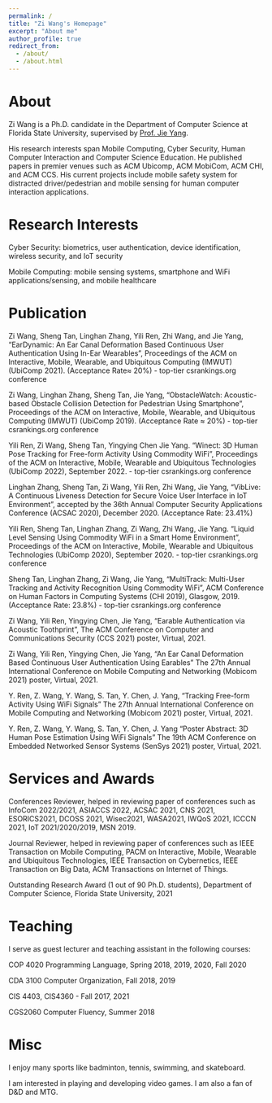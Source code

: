 ```yaml
---
permalink: /
title: "Zi Wang's Homepage"
excerpt: "About me"
author_profile: true
redirect_from:
  - /about/
  - /about.html
---
```



About
======
Zi Wang is a Ph.D. candidate in the Department of Computer Science at Florida State University, supervised by [Prof. Jie Yang](https://www.cs.fsu.edu/~jieyang/).

His research interests span Mobile Computing, Cyber Security, Human Computer Interaction and Computer Science Education. He published papers in premier venues such as ACM Ubicomp, ACM MobiCom, ACM CHI, and ACM CCS. His current projects include mobile safety system for distracted driver/pedestrian and mobile sensing for human computer interaction applications.


Research Interests
======
Cyber Security: biometrics, user authentication, device identification, wireless security, and IoT security

Mobile Computing: mobile sensing systems, smartphone and WiFi applications/sensing, and mobile healthcare


Publication
======
Zi Wang, Sheng Tan, Linghan Zhang, Yili Ren, Zhi Wang, and Jie Yang, “EarDynamic: An Ear Canal Deformation Based Continuous User Authentication Using In-Ear Wearables”, Proceedings of the ACM on Interactive, Mobile, Wearable, and Ubiquitous Computing (IMWUT) (UbiComp 2021). (Acceptance Rate≈ 20%) - top-tier csrankings.org conference

Zi Wang, Linghan Zhang, Sheng Tan, Jie Yang, “ObstacleWatch: Acoustic-based Obstacle Collision Detection for Pedestrian Using Smartphone”, Proceedings of the ACM on Interactive, Mobile, Wearable, and Ubiquitous Computing (IMWUT) (UbiComp 2019). (Acceptance Rate ≈ 20%) - top-tier csrankings.org conference

Yili Ren, Zi Wang, Sheng Tan, Yingying Chen Jie Yang. “Winect: 3D Human Pose Tracking for Free-form Activity Using Commodity WiFi”, Proceedings of the ACM on Interactive, Mobile, Wearable and Ubiquitous Technologies (UbiComp 2022), September 2022.  - top-tier csrankings.org conference

Linghan Zhang, Sheng Tan, Zi Wang, Yili Ren, Zhi Wang, Jie Yang, “VibLive: A Continuous Liveness Detection for Secure Voice User Interface in IoT Environment”, accepted by the 36th Annual Computer Security Applications Conference (ACSAC 2020), December 2020. (Acceptance Rate: 23.41%)

Yili Ren, Sheng Tan, Linghan Zhang, Zi Wang, Zhi Wang, Jie Yang. “Liquid Level Sensing Using Commodity WiFi in a Smart Home Environment”, Proceedings of the ACM on Interactive, Mobile, Wearable and Ubiquitous Technologies (UbiComp 2020), September 2020.  - top-tier csrankings.org conference

Sheng Tan, Linghan Zhang, Zi Wang, Jie Yang, “MultiTrack: Multi-User Tracking and Activity Recognition Using Commodity WiFi”, ACM Conference on Human Factors in Computing Systems (CHI 2019), Glasgow, 2019. (Acceptance Rate: 23.8%) - top-tier csrankings.org conference

Zi Wang, Yili Ren, Yingying Chen, Jie Yang, “Earable Authentication via Acoustic Toothprint”, The ACM Conference on Computer and Communications Security (CCS 2021) poster, Virtual, 2021.

Zi Wang, Yili Ren, Yingying Chen, Jie Yang, “An Ear Canal Deformation Based Continuous User Authentication Using Earables” The 27th Annual International Conference on Mobile Computing and Networking (Mobicom 2021) poster, Virtual, 2021.

Y. Ren, Z. Wang, Y. Wang, S. Tan, Y. Chen, J. Yang, “Tracking Free-form Activity Using WiFi Signals” The 27th Annual International Conference on Mobile Computing and Networking (Mobicom 2021) poster, Virtual, 2021.

Y. Ren, Z. Wang, Y. Wang, S. Tan, Y. Chen, J. Yang “Poster Abstract: 3D Human Pose Estimation Using WiFi Signals” The 19th ACM Conference on Embedded Networked Sensor Systems (SenSys 2021) poster, Virtual, 2021.



Services and Awards
======
Conferences Reviewer, helped in reviewing paper of conferences such as InfoCom 2022/2021, ASIACCS 2022, ACSAC 2021, CNS 2021, ESORICS2021, DCOSS 2021, Wisec2021, WASA2021, IWQoS 2021, ICCCN 2021, IoT 2021/2020/2019, MSN 2019.

Journal Reviewer,  helped in reviewing paper of conferences such as IEEE Transaction on Mobile Computing, PACM on Interactive, Mobile, Wearable and Ubiquitous Technologies, IEEE Transaction on Cybernetics, IEEE Transaction on Big Data, ACM Transactions on Internet of Things.

Outstanding Research Award (1 out of 90 Ph.D. students), Department of Computer Science, Florida State University, 2021

<!-- State Key Lab Graduate Research Scholarship, State Key Laboratory of Rail Traffic Control and Safety, Beijing Jiaotong University, 2012-2014 -->


Teaching
======
I serve as guest lecturer and teaching assistant in the following courses:

COP 4020 Programming Language, Spring 2018, 2019, 2020, Fall 2020

CDA 3100 Computer Organization, Fall 2018, 2019

CIS 4403, CIS4360 - Fall 2017, 2021

CGS2060 Computer Fluency, Summer 2018


Misc
======
I enjoy many sports like badminton, tennis, swimming, and skateboard.

I am interested in playing and developing video games. I am also a fan of D&D and MTG.

<!-- This is the front page of a website that is powered by the [academicpages template](https://github.com/academicpages/academicpages.github.io) and hosted on GitHub pages. [GitHub pages](https://pages.github.com) is a free service in which websites are built and hosted from code and data stored in a GitHub repository, automatically updating when a new commit is made to the respository. This template was forked from the [Minimal Mistakes Jekyll Theme](https://mmistakes.github.io/minimal-mistakes/) created by Michael Rose, and then extended to support the kinds of content that academics have: publications, talks, teaching, a portfolio, blog posts, and a dynamically-generated CV. You can fork [this repository](https://github.com/academicpages/academicpages.github.io) right now, modify the configuration and markdown files, add your own PDFs and other content, and have your own site for free, with no ads! An older version of this template powers my own personal website at [stuartgeiger.com](http://stuartgeiger.com), which uses [this Github repository](https://github.com/staeiou/staeiou.github.io). -->
<!--
A data-driven personal website
======
Like many other Jekyll-based GitHub Pages templates, academicpages makes you separate the website's content from its form. The content & metadata of your website are in structured markdown files, while various other files constitute the theme, specifying how to transform that content & metadata into HTML pages. You keep these various markdown (.md), YAML (.yml), HTML, and CSS files in a public GitHub repository. Each time you commit and push an update to the repository, the [GitHub pages](https://pages.github.com/) service creates static HTML pages based on these files, which are hosted on GitHub's servers free of charge.

Many of the features of dynamic content management systems (like Wordpress) can be achieved in this fashion, using a fraction of the computational resources and with far less vulnerability to hacking and DDoSing. You can also modify the theme to your heart's content without touching the content of your site. If you get to a point where you've broken something in Jekyll/HTML/CSS beyond repair, your markdown files describing your talks, publications, etc. are safe. You can rollback the changes or even delete the repository and start over -- just be sure to save the markdown files! Finally, you can also write scripts that process the structured data on the site, such as [this one](https://github.com/academicpages/academicpages.github.io/blob/master/talkmap.ipynb) that analyzes metadata in pages about talks to display [a map of every location you've given a talk](https://academicpages.github.io/talkmap.html).

Getting started
======
1. Register a GitHub account if you don't have one and confirm your e-mail (required!)
1. Fork [this repository](https://github.com/academicpages/academicpages.github.io) by clicking the "fork" button in the top right.
1. Go to the repository's settings (rightmost item in the tabs that start with "Code", should be below "Unwatch"). Rename the repository "[your GitHub username].github.io", which will also be your website's URL.
1. Set site-wide configuration and create content & metadata (see below -- also see [this set of diffs](http://archive.is/3TPas) showing what files were changed to set up [an example site](https://getorg-testacct.github.io) for a user with the username "getorg-testacct")
1. Upload any files (like PDFs, .zip files, etc.) to the files/ directory. They will appear at https://[your GitHub username].github.io/files/example.pdf.  
1. Check status by going to the repository settings, in the "GitHub pages" section

Site-wide configuration
------
The main configuration file for the site is in the base directory in [_config.yml](https://github.com/academicpages/academicpages.github.io/blob/master/_config.yml), which defines the content in the sidebars and other site-wide features. You will need to replace the default variables with ones about yourself and your site's github repository. The configuration file for the top menu is in [_data/navigation.yml](https://github.com/academicpages/academicpages.github.io/blob/master/_data/navigation.yml). For example, if you don't have a portfolio or blog posts, you can remove those items from that navigation.yml file to remove them from the header.

Create content & metadata
------
For site content, there is one markdown file for each type of content, which are stored in directories like _publications, _talks, _posts, _teaching, or _pages. For example, each talk is a markdown file in the [_talks directory](https://github.com/academicpages/academicpages.github.io/tree/master/_talks). At the top of each markdown file is structured data in YAML about the talk, which the theme will parse to do lots of cool stuff. The same structured data about a talk is used to generate the list of talks on the [Talks page](https://academicpages.github.io/talks), each [individual page](https://academicpages.github.io/talks/2012-03-01-talk-1) for specific talks, the talks section for the [CV page](https://academicpages.github.io/cv), and the [map of places you've given a talk](https://academicpages.github.io/talkmap.html) (if you run this [python file](https://github.com/academicpages/academicpages.github.io/blob/master/talkmap.py) or [Jupyter notebook](https://github.com/academicpages/academicpages.github.io/blob/master/talkmap.ipynb), which creates the HTML for the map based on the contents of the _talks directory).

**Markdown generator**

I have also created [a set of Jupyter notebooks](https://github.com/academicpages/academicpages.github.io/tree/master/markdown_generator
) that converts a CSV containing structured data about talks or presentations into individual markdown files that will be properly formatted for the academicpages template. The sample CSVs in that directory are the ones I used to create my own personal website at stuartgeiger.com. My usual workflow is that I keep a spreadsheet of my publications and talks, then run the code in these notebooks to generate the markdown files, then commit and push them to the GitHub repository.

How to edit your site's GitHub repository
------
Many people use a git client to create files on their local computer and then push them to GitHub's servers. If you are not familiar with git, you can directly edit these configuration and markdown files directly in the github.com interface. Navigate to a file (like [this one](https://github.com/academicpages/academicpages.github.io/blob/master/_talks/2012-03-01-talk-1.md) and click the pencil icon in the top right of the content preview (to the right of the "Raw | Blame | History" buttons). You can delete a file by clicking the trashcan icon to the right of the pencil icon. You can also create new files or upload files by navigating to a directory and clicking the "Create new file" or "Upload files" buttons.

Example: editing a markdown file for a talk
![Editing a markdown file for a talk](/images/editing-talk.png)

For more info
------
More info about configuring academicpages can be found in [the guide](https://academicpages.github.io/markdown/). The [guides for the Minimal Mistakes theme](https://mmistakes.github.io/minimal-mistakes/docs/configuration/) (which this theme was forked from) might also be helpful. -->
